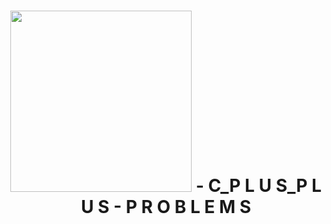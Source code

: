 <h1 align='center'>
    <img width='290px' src='https://www.hackerrank.com/wp-content/uploads/2018/08/hackerrank_logo.png'>
    - C_P L U S_P L U S - P R O B L E M S
</h1>


